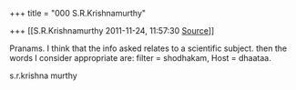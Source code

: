 +++
title = "000 S.R.Krishnamurthy"

+++
[[S.R.Krishnamurthy	2011-11-24, 11:57:30 [Source](https://groups.google.com/g/bvparishat/c/5s8a3iTyaS0)]]



Pranams. I think that the info asked relates to a scientific subject. then the words I consider appropriate are: filter = shodhakam, Host = dhaataa.

s.r.krishna murthy

